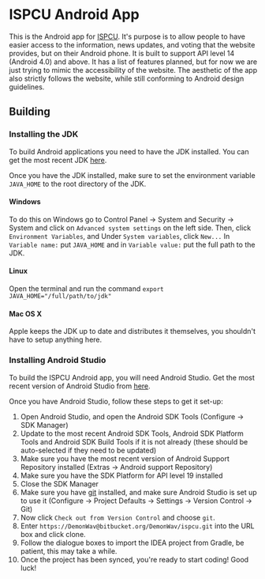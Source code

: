 ISPCU Android App
=================

This is the Android app for [ISPCU](https://ispcu.org/). It's purpose is to allow people to have
easier access to the information, news updates, and voting that the website provides, but on their
Android phone. It is built to support API level 14 (Android 4.0) and above. It has a list of features planned,
but for now we are just trying to mimic the accessibility of the website. The aesthetic of the app
also strictly follows the website, while still conforming to Android design guidelines.

Building
--------
### Installing the JDK
To build Android applications you need to have the JDK installed.
You can get the most recent JDK [here](http://www.oracle.com/technetwork/java/javase/downloads/index.html).

Once you have the JDK installed, make sure to set the environment variable `JAVA_HOME` to the root directory of the JDK.
#### Windows
To do this on Windows go to Control Panel -> System and Security -> System and click on `Advanced system settings` on the left side.
Then, click `Environment Variables`, and Under `System variables`, click `New...`
In `Variable name:` put `JAVA_HOME` and in `Variable value:` put the full path to the JDK.
#### Linux
Open the terminal and run the command `export JAVA_HOME="/full/path/to/jdk"`
#### Mac OS X
Apple keeps the JDK up to date and distributes it themselves, you shouldn't have to setup anything here.

### Installing Android Studio

To build the ISPCU Android app, you will need Android Studio. Get the most recent version of Android
Studio from [here](https://developer.android.com/sdk/installing/studio.html).

Once you have Android Studio, follow these steps to get it set-up:
1. Open Android Studio, and open the Android SDK Tools (Configure -> SDK Manager)
1. Update to the most recent Android SDK Tools, Android SDK Platform Tools and Android SDK Build Tools if it is not already (these should be auto-selected if they need to be updated)
1. Make sure you have the most recent version of Android Support Repository installed (Extras -> Android support Repository)
1. Make sure you have the SDK Platform for API level 19 installed
1. Close the SDK Manager
1. Make sure you have [git](http://git-scm.com/) installed, and make sure Android Studio is set up to use it (Configure -> Project Defaults -> Settings -> Version Control -> Git)
1. Now click `Check out from Version Control` and choose `git`.
1. Enter `https://DemonWav@bitbucket.org/DemonWav/ispcu.git` into the URL box and click clone.
1. Follow the dialogue boxes to import the IDEA project from Gradle, be patient, this may take a while.
1. Once the project has been synced, you're ready to start coding! Good luck!